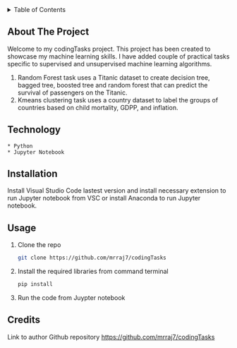<details>
  <summary>Table of Contents</summary>
  <ol>
    <li>
      <a href="#about-the-project">About The Project</a>
    </li>
    <li>
      <a href="#technology">Technology</a>
    </li>
    <li><a href="#installation">Installation</a></li>
    <li><a href="#usage">Usage</a></li>
    <li><a href="#credits">Credits</a></li>
  </ol>
</details>


<!-- ABOUT THE PROJECT -->
## About The Project

Welcome to my codingTasks project. This project has been created to showcase my machine learning skills. 
I have added couple of practical tasks specific to supervised and unsupervised machine learning algorithms.

1. Random Forest task uses a Titanic dataset to create decision tree, bagged tree, boosted tree and random forest that can predict the survival of passengers on the Titanic.
2. Kmeans clustering task uses a country dataset to label the groups of countries based on child mortality, GDPP, and inflation.


<!-- TECHNOLOGY -->
## Technology

    * Python
    * Jupyter Notebook


<!-- INSTALLATION -->
## Installation

Install Visual Studio Code lastest version and install necessary extension to run Jupyter notebook from VSC
or install Anaconda to run Jupyter notebook.


<!-- USAGE -->
## Usage

1. Clone the repo
   ```sh
   git clone https://github.com/mrraj7/codingTasks
   ```
2. Install the required libraries from command terminal
   ```sh
   pip install
   ```
3. Run the code from Juypter notebook


<!-- CREDITS -->
## Credits

Link to author Github repository https://github.com/mrraj7/codingTasks

